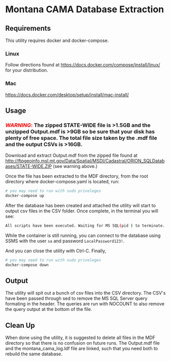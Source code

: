 # Montana CAMA Database Extraction

## Requirements

This utility requires docker and docker-compose.

### Linux

Follow directions found at https://docs.docker.com/compose/install/linux/ for your distribution.

### Mac

https://docs.docker.com/desktop/setup/install/mac-install/

## Usage

### <inline style="color:red">**_WARNING_**: </inline>The zipped STATE-WIDE file is >1.5GB and the unzipped Output.mdf is >9GB so be sure that your disk has plenty of free space. The total file size taken by the .mdf file and the output CSVs is >16GB.

Download and extract Output.mdf from the zipped file found at http://ftpgeoinfo.msl.mt.gov/Data/Spatial/MSDI/Cadastral/ORION_SQLDatabases/STATE-WIDE.ZIP (see warning above.)

Once the file has been extracted to the MDF directory, from the root directory where docker-compose.yaml is located, run:

```bash
# you may need to run with sudo priveleges
docker-compose up

```

After the database has been created and attached the utility will start to output csv files in the CSV folder. Once complete, in the terminal you will see:

```bash
All scripts have been executed. Waiting for MS SQL(pid ) to terminate.

```

While the container is still running, you can connect to the database using SSMS with the user `sa` and password `LocalPassword123!`.

And you can close the utility with Ctrl-C. Finally,

```bash
# you may need to run with sudo priveleges
docker-compose down
```

## Output

The utility will spit out a bunch of csv files into the CSV directory. The CSV's have been passed through sed to remove the MS SQL Server query formating in the header. The queries are run with NOCOUNT to also remove the query output at the bottom of the file.

## Clean Up

When done using the utility, it is suggested to delete all files in the MDF directory so that there is no confusion on future runs. The Output.mdf file and the montana_cama_log.ldf file are linked, such that you need both to rebuild the same database.
